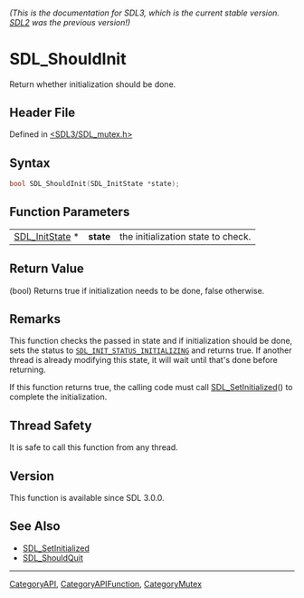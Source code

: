 ###### (This is the documentation for SDL3, which is the current stable version. [SDL2](https://wiki.libsdl.org/SDL2/) was the previous version!)
# SDL_ShouldInit

Return whether initialization should be done.

## Header File

Defined in [<SDL3/SDL_mutex.h>](https://github.com/libsdl-org/SDL/blob/main/include/SDL3/SDL_mutex.h)

## Syntax

```c
bool SDL_ShouldInit(SDL_InitState *state);
```

## Function Parameters

|                                  |           |                                    |
| -------------------------------- | --------- | ---------------------------------- |
| [SDL_InitState](SDL_InitState) * | **state** | the initialization state to check. |

## Return Value

(bool) Returns true if initialization needs to be done, false otherwise.

## Remarks

This function checks the passed in state and if initialization should be
done, sets the status to
[`SDL_INIT_STATUS_INITIALIZING`](SDL_INIT_STATUS_INITIALIZING) and returns
true. If another thread is already modifying this state, it will wait until
that's done before returning.

If this function returns true, the calling code must call
[SDL_SetInitialized](SDL_SetInitialized)() to complete the initialization.

## Thread Safety

It is safe to call this function from any thread.

## Version

This function is available since SDL 3.0.0.

## See Also

- [SDL_SetInitialized](SDL_SetInitialized)
- [SDL_ShouldQuit](SDL_ShouldQuit)

----
[CategoryAPI](CategoryAPI), [CategoryAPIFunction](CategoryAPIFunction), [CategoryMutex](CategoryMutex)

